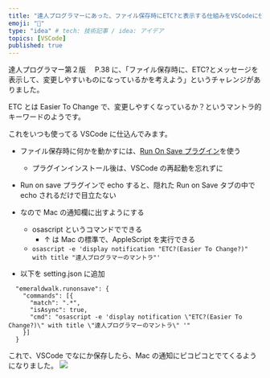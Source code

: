 ```yaml
---
title: "達人プログラマーにあった、ファイル保存時にETC?と表示する仕組みをVSCodeに仕込んでみる"
emoji: "📕"
type: "idea" # tech: 技術記事 / idea: アイデア
topics: [VSCode]
published: true
---
```


達人プログラマー第２版　 P.38 に、「ファイル保存時に、ETC?とメッセージを表示して、変更しやすいものになっているかを考えよう」というチャレンジがありました。

ETC とは Easier To Change で、変更しやすくなっているか？というマントラ的キーワードのようです。

これをいつも使ってる VSCode に仕込んでみます。

- ファイル保存時に何かを動かすには、[Run On Save プラグイン](https://marketplace.visualstudio.com/items?itemName=emeraldwalk.RunOnSave&ssr=false#overview)を使う
  - プラグインインストール後は、VSCode の再起動を忘れずに
- Run on save プラグインで echo すると、隠れた Run on Save タブの中で echo されるだけで目立たない
- なので Mac の通知欄に出すようにする

  - osascript というコマンドでできる
    - ↑ は Mac の標準で、AppleScript を実行できる
  - `osascript -e 'display notification "ETC?(Easier To Change?)" with title "達人プログラマーのマントラ"' `

- 以下を setting.json に追加

```
  "emeraldwalk.runonsave": {
    "commands": [{
      "match": ".*",
      "isAsync": true,
      "cmd": "osascript -e 'display notification \"ETC?(Easier To Change?)\" with title \"達人プログラマーのマントラ\" '"
    }]
  }
```

これで、VSCode でなにか保存したら、Mac の通知にピコピコとでてくるようになりました。
![](https://i.gyazo.com/497204fdf885218f1c3f3569294c03f5.png)
